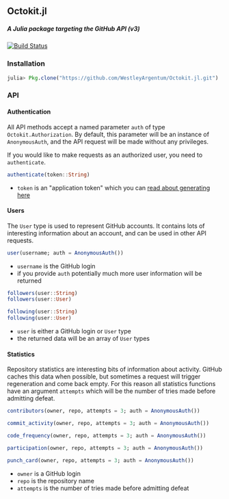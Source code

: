 ## Octokit.jl

##### A Julia package targeting the GitHub API (v3)

[![Build Status](https://travis-ci.org/WestleyArgentum/Octokit.jl.png?branch=master)](https://travis-ci.org/WestleyArgentum/Octokit.jl)

### Installation

```julia
julia> Pkg.clone("https://github.com/WestleyArgentum/Octokit.jl.git")
```

### API

#### Authentication

All API methods accept a named parameter `auth` of type `Octokit.Authorization`. By default, this parameter will be an instance of `AnonymousAuth`, and the API request will be made without any privileges.

If you would like to make requests as an authorized user, you need to `authenticate`.

```julia
authenticate(token::String)
```
- `token` is an "application token" which you can [read about generating here](https://help.github.com/articles/creating-an-access-token-for-command-line-use)


#### Users

The `User` type is used to represent GitHub accounts. It contains lots of interesting information about an account, and can be used in other API requests.

```julia
user(username; auth = AnonymousAuth())
```
- `username` is the GitHub login
- if you provide `auth` potentially much more user information will be returned

```julia
followers(user::String)
followers(user::User)
```
```julia
following(user::String)
following(user::User)
```
- `user` is either a GitHub login or `User` type
- the returned data will be an array of `User` types

#### Statistics

Repository statistics are interesting bits of information about activity. GitHub caches this data when possible, but sometimes a request will trigger regeneration and come back empty. For this reason all statistics functions have an argument `attempts` which will be the number of tries made before admitting defeat.

```julia
contributors(owner, repo, attempts = 3; auth = AnonymousAuth())
```
```julia
commit_activity(owner, repo, attempts = 3; auth = AnonymousAuth())
```
```julia
code_frequency(owner, repo, attempts = 3; auth = AnonymousAuth())
```
```julia
participation(owner, repo, attempts = 3; auth = AnonymousAuth())
```
```julia
punch_card(owner, repo, attempts = 3; auth = AnonymousAuth())
```
- `owner` is a GitHub login
- `repo` is the repository name
- `attempts` is the number of tries made before admitting defeat

